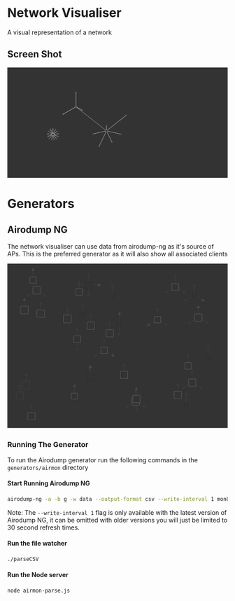 # Network Visualiser

A visual representation of a network

## Screen Shot
![screenshot](screenshot.png)

# Generators

## Airodump NG

The network visualiser can use data from airodump-ng as it's source of APs.
This is the preferred generator as it will also show all associated clients

![Airmon Data Screenshot](generators/airmon/Screenshot.png)

### Running The Generator

To run the Airodump generator run the following commands in the `generators/airmon` directory

#### Start Running Airodump NG

```bash
airodump-ng -a -b g -w data --output-format csv --write-interval 1 mon0
```

Note: The `--write-interval 1` flag is only available with the latest version of Airodump NG, it can be omitted
with older versions you will just be limited to 30 second refresh times.


#### Run the file watcher

```bash
./parseCSV
```

#### Run the Node server

```bash
node airmon-parse.js
```